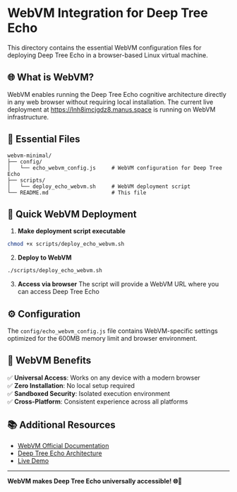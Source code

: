 # WebVM Integration for Deep Tree Echo

This directory contains the essential WebVM configuration files for deploying Deep Tree Echo in a browser-based Linux virtual machine.

## 🌐 What is WebVM?

WebVM enables running the Deep Tree Echo cognitive architecture directly in any web browser without requiring local installation. The current live deployment at https://lnh8imcjgdz8.manus.space is running on WebVM infrastructure.

## 📁 Essential Files

```
webvm-minimal/
├── config/
│   └── echo_webvm_config.js     # WebVM configuration for Deep Tree Echo
├── scripts/
│   └── deploy_echo_webvm.sh     # WebVM deployment script
└── README.md                    # This file
```

## 🚀 Quick WebVM Deployment

1. **Make deployment script executable**
```bash
chmod +x scripts/deploy_echo_webvm.sh
```

2. **Deploy to WebVM**
```bash
./scripts/deploy_echo_webvm.sh
```

3. **Access via browser**
The script will provide a WebVM URL where you can access Deep Tree Echo

## ⚙️ Configuration

The `config/echo_webvm_config.js` file contains WebVM-specific settings optimized for the 600MB memory limit and browser environment.

## 🎯 WebVM Benefits

✅ **Universal Access**: Works on any device with a modern browser  
✅ **Zero Installation**: No local setup required  
✅ **Sandboxed Security**: Isolated execution environment  
✅ **Cross-Platform**: Consistent experience across all platforms  

## 📚 Additional Resources

- [WebVM Official Documentation](https://webvm.io)
- [Deep Tree Echo Architecture](../docs/architecture/)
- [Live Demo](https://lnh8imcjgdz8.manus.space)

---

**WebVM makes Deep Tree Echo universally accessible! 🌐🧠**

